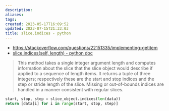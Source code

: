 ```yaml
---
description:
aliases: 
tags: 
created: 2023-05-17T16:09:52
updated: 2023-07-15T21:33:03
title: slice.indices - python
---
```

- https://stackoverflow.com/questions/22151335/implementing-getitem
- [slice.indices(self, length) - python doc](https://docs.python.org/3/reference/datamodel.html?highlight=slice#slice.indices)

> This method takes a single integer argument length and computes information about the slice that the slice object would describe if applied to a sequence of length items. It returns a tuple of three integers; respectively these are the start and stop indices and the step or stride length of the slice. Missing or out-of-bounds indices are handled in a manner consistent with regular slices.

```python
start, stop, step = slice_object.indices(len(data))
return [data[i] for i in range(start, stop, step)]
```
